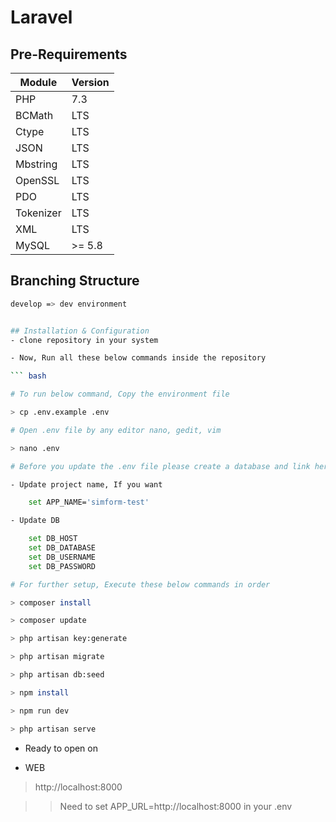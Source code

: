 # Laravel

## Pre-Requirements

| Module      | Version |
| ----------- | ------- |
| PHP         | 7.3     |
| BCMath      | LTS     |
| Ctype       | LTS     |
| JSON        | LTS     |
| Mbstring    | LTS     |
| OpenSSL     | LTS     |
| PDO         | LTS     |
| Tokenizer   | LTS     |
| XML         | LTS     |
| MySQL       | >= 5.8  |


## Branching Structure

``` bash
develop => dev environment


## Installation & Configuration
- clone repository in your system

- Now, Run all these below commands inside the repository

``` bash

# To run below command, Copy the environment file

> cp .env.example .env

# Open .env file by any editor nano, gedit, vim

> nano .env

# Before you update the .env file please create a database and link here

- Update project name, If you want

    set APP_NAME='simform-test'

- Update DB

    set DB_HOST
    set DB_DATABASE
    set DB_USERNAME
    set DB_PASSWORD

# For further setup, Execute these below commands in order

> composer install

> composer update

> php artisan key:generate

> php artisan migrate

> php artisan db:seed

> npm install

> npm run dev

> php artisan serve

```

- Ready to open on 

- WEB 

> http://localhost:8000 

> > Need to set APP_URL=http://localhost:8000 in your .env 



```







